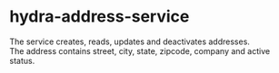 # hydra-address-service

The service creates, reads, updates and deactivates addresses.  
The address contains street, city, state, zipcode, company and active status.  

